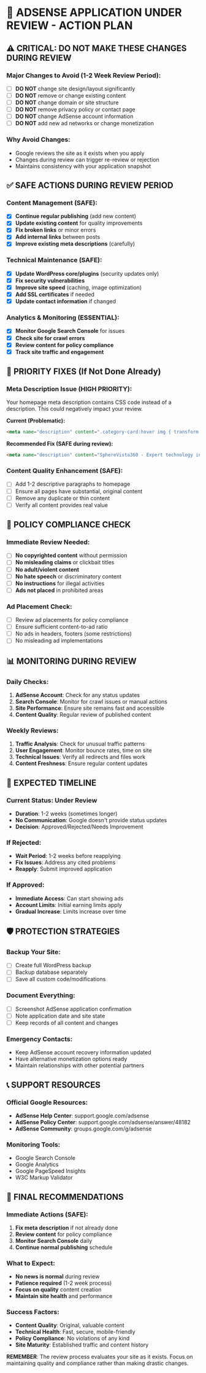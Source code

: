 # 🚨 ADSENSE APPLICATION UNDER REVIEW - ACTION PLAN

## ⚠️ CRITICAL: DO NOT MAKE THESE CHANGES DURING REVIEW

### Major Changes to Avoid (1-2 Week Review Period):
- [ ] **DO NOT** change site design/layout significantly
- [ ] **DO NOT** remove or change existing content
- [ ] **DO NOT** change domain or site structure
- [ ] **DO NOT** remove privacy policy or contact page
- [ ] **DO NOT** change AdSense account information
- [ ] **DO NOT** add new ad networks or change monetization

### Why Avoid Changes:
- Google reviews the site as it exists when you apply
- Changes during review can trigger re-review or rejection
- Maintains consistency with your application snapshot

## ✅ SAFE ACTIONS DURING REVIEW PERIOD

### Content Management (SAFE):
- [x] **Continue regular publishing** (add new content)
- [x] **Update existing content** for quality improvements
- [x] **Fix broken links** or minor errors
- [x] **Add internal links** between posts
- [x] **Improve existing meta descriptions** (carefully)

### Technical Maintenance (SAFE):
- [x] **Update WordPress core/plugins** (security updates only)
- [x] **Fix security vulnerabilities**
- [x] **Improve site speed** (caching, image optimization)
- [x] **Add SSL certificates** if needed
- [x] **Update contact information** if changed

### Analytics & Monitoring (ESSENTIAL):
- [x] **Monitor Google Search Console** for issues
- [x] **Check site for crawl errors**
- [x] **Review content for policy compliance**
- [x] **Track site traffic and engagement**

## 🎯 PRIORITY FIXES (If Not Done Already)

### Meta Description Issue (HIGH PRIORITY):
Your homepage meta description contains CSS code instead of a description.
This could negatively impact your review.

**Current (Problematic):**
```html
<meta name="description" content=".category-card:hover img { transform: scale(1.08); }">
```

**Recommended Fix (SAFE during review):**
```html
<meta name="description" content="SphereVista360 - Expert technology insights covering AI, cloud computing, product analytics, and digital innovation trends.">
```

### Content Quality Enhancement (SAFE):
- [ ] Add 1-2 descriptive paragraphs to homepage
- [ ] Ensure all pages have substantial, original content
- [ ] Remove any duplicate or thin content
- [ ] Verify all content provides real value

## 🚨 POLICY COMPLIANCE CHECK

### Immediate Review Needed:
- [ ] **No copyrighted content** without permission
- [ ] **No misleading claims** or clickbait titles
- [ ] **No adult/violent content**
- [ ] **No hate speech** or discriminatory content
- [ ] **No instructions** for illegal activities
- [ ] **Ads not placed** in prohibited areas

### Ad Placement Check:
- [ ] Review ad placements for policy compliance
- [ ] Ensure sufficient content-to-ad ratio
- [ ] No ads in headers, footers (some restrictions)
- [ ] No misleading ad implementations

## 📊 MONITORING DURING REVIEW

### Daily Checks:
1. **AdSense Account**: Check for any status updates
2. **Search Console**: Monitor for crawl issues or manual actions
3. **Site Performance**: Ensure site remains fast and accessible
4. **Content Quality**: Regular review of published content

### Weekly Reviews:
1. **Traffic Analysis**: Check for unusual traffic patterns
2. **User Engagement**: Monitor bounce rates, time on site
3. **Technical Issues**: Verify all redirects and files work
4. **Content Freshness**: Ensure regular content updates

## 🎯 EXPECTED TIMELINE

### Current Status: Under Review
- **Duration**: 1-2 weeks (sometimes longer)
- **No Communication**: Google doesn't provide status updates
- **Decision**: Approved/Rejected/Needs Improvement

### If Rejected:
- **Wait Period**: 1-2 weeks before reapplying
- **Fix Issues**: Address any cited problems
- **Reapply**: Submit improved application

### If Approved:
- **Immediate Access**: Can start showing ads
- **Account Limits**: Initial earning limits apply
- **Gradual Increase**: Limits increase over time

## 🛡️ PROTECTION STRATEGIES

### Backup Your Site:
- [ ] Create full WordPress backup
- [ ] Backup database separately
- [ ] Save all custom code/modifications

### Document Everything:
- [ ] Screenshot AdSense application confirmation
- [ ] Note application date and site state
- [ ] Keep records of all content and changes

### Emergency Contacts:
- Keep AdSense account recovery information updated
- Have alternative monetization options ready
- Maintain relationships with other potential partners

## 📞 SUPPORT RESOURCES

### Official Google Resources:
- **AdSense Help Center**: support.google.com/adsense
- **AdSense Policy Center**: support.google.com/adsense/answer/48182
- **AdSense Community**: groups.google.com/g/adsense

### Monitoring Tools:
- Google Search Console
- Google Analytics
- Google PageSpeed Insights
- W3C Markup Validator

## 🎯 FINAL RECOMMENDATIONS

### Immediate Actions (SAFE):
1. **Fix meta description** if not already done
2. **Review content** for policy compliance
3. **Monitor Search Console** daily
4. **Continue normal publishing** schedule

### What to Expect:
- **No news is normal** during review
- **Patience required** (1-2 week process)
- **Focus on quality** content creation
- **Maintain site health** and performance

### Success Factors:
- **Content Quality**: Original, valuable content
- **Technical Health**: Fast, secure, mobile-friendly
- **Policy Compliance**: No violations of any kind
- **Site Maturity**: Established traffic and content history

**REMEMBER**: The review process evaluates your site as it exists. Focus on maintaining quality and compliance rather than making drastic changes.